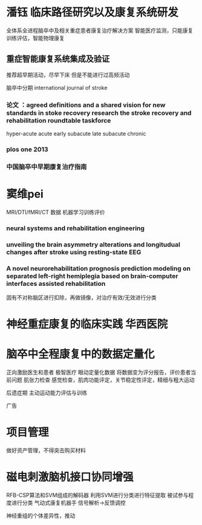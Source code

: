 # 潘钰 临床路径研究以及康复系统研发
全体系全进程脑卒中及相关重症患者康复治疗解决方案
智能医疗监测，只能康复训练评估，智能物理康复
## 重症智能康复系统集成及验证
推荐超早期活动，尽早下床
但是不能进行过高频活动

脑卒中分期
international journal of stroke
### 论文 ：agreed definitions and a shared vision for new standards in stoke recovery research the stroke recovery and rehabilitation roundtable taskforce
hyper-acute
acute
early subacute
late subacute
chronic
### plos one 2013
### 中国脑卒中早期康复治疗指南

# 窦维pei
MRI/DTI/fMRI/CT 数据
机器学习训练评价

### neural systems and rehabilitation engineering
### unveiling the brain asymmetry alterations and longitudual changes after stroke using resting-state EEG
### A novel neurorehabilitation prognosis prediction modeling on separated left-right hemiplegia based on brain-computer interfaces assisted rehabilitation
固有不对称脑区进行扣除，再做镜像，对治疗有效/无效进行分类
# 神经重症康复的临床实践 华西医院


# 脑卒中全程康复中的数据定量化
正向激励医生和患者
极智医疗
眼动定量化数据
将数据变为评分报告，评价患者当前问题
肌张力检查
感觉检查，肌肉功能评定，关节稳定性评定，精细与粗大运动

后遗症期
主动运动能力评估与训练

广告
# 项目管理
做好资产管理，不得突击购买材料
# 磁电刺激脑机接口协同增强

RFB-CSP算法和SVM组成的解码器
利用SVM进行分类进行特征提取
被试参与程度进行分类
气动式康复机器手
信号解析→反馈调控

神经重组的个体差异性，推动